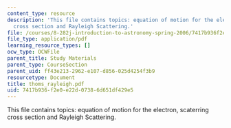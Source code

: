 ```yaml
---
content_type: resource
description: 'This file contains topics: equation of motion for the electron, scaterring
  cross section and Rayleigh Scattering.'
file: /courses/8-282j-introduction-to-astronomy-spring-2006/7417b936f2e0e22d07386d651df429e5_thoms_rayleigh.pdf
file_type: application/pdf
learning_resource_types: []
ocw_type: OCWFile
parent_title: Study Materials
parent_type: CourseSection
parent_uid: ff43e213-2962-e107-d856-025d4254f3b9
resourcetype: Document
title: thoms_rayleigh.pdf
uid: 7417b936-f2e0-e22d-0738-6d651df429e5
---
```

This file contains topics: equation of motion for the electron, scaterring cross section and Rayleigh Scattering.

